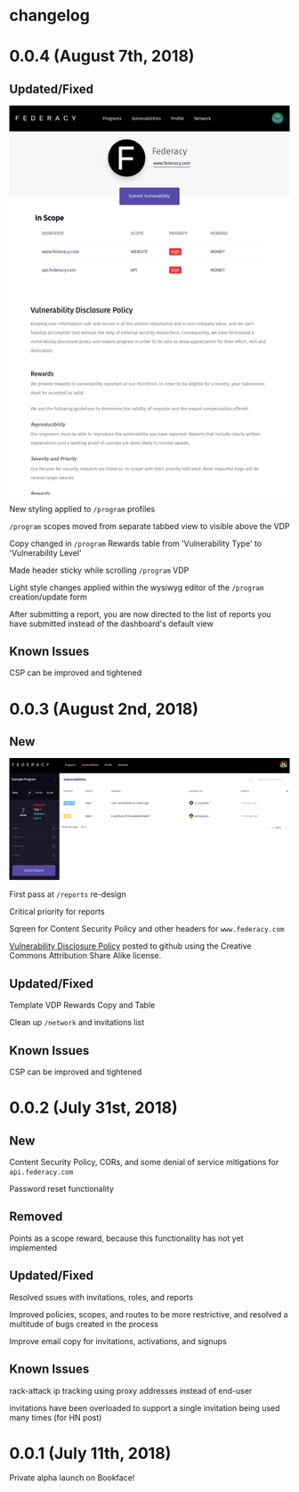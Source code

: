 # changelog

# 0.0.4 (August 7th, 2018)

## Updated/Fixed

![Screenshot](/images/program-page-redesign-0.0.4.png)

New styling applied to `/program` profiles

`/program` scopes moved from separate tabbed view to visible above the VDP

Copy changed in `/program` Rewards table from 'Vulnerability Type' to 'Vulnerability Level'

Made header sticky while scrolling `/program` VDP

Light style changes applied within the wysiwyg editor of the `/program` creation/update form

After submitting a report, you are now directed to the list of reports you have submitted instead of the dashboard's default view

## Known Issues

CSP can be improved and tightened

# 0.0.3 (August 2nd, 2018)

## New

![Screenshot](/images/report-inbox-0.0.3.png)

First pass at `/reports` re-design 

Critical priority for reports

Sqreen for Content Security Policy and other headers for `www.federacy.com`

[Vulnerability Disclosure Policy](https://github.com/federacy/vulnerability-disclosure-policy) posted to github using the Creative Commons Attribution Share Alike license. 

## Updated/Fixed

Template VDP Rewards Copy and Table

Clean up `/network` and invitations list

## Known Issues

CSP can be improved and tightened

# 0.0.2 (July 31st, 2018)

## New

Content Security Policy, CORs, and some denial of service mitigations for `api.federacy.com`

Password reset functionality

## Removed

Points as a scope reward, because this functionality has not yet implemented

## Updated/Fixed

Resolved ssues with invitations, roles, and reports

Improved policies, scopes, and routes to be more restrictive, and resolved a multitude of bugs created in the process

Improve email copy for invitations, activations, and signups

## Known Issues

rack-attack ip tracking using proxy addresses instead of end-user

invitations have been overloaded to support a single invitation being used many times (for HN post)

# 0.0.1 (July 11th, 2018)

Private alpha launch on Bookface!
